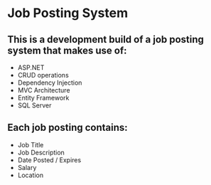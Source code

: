 # Job Posting System

## This is a development build of a job posting system that makes use of:

- ASP.NET
- CRUD operations
- Dependency Injection
- MVC Architecture
- Entity Framework
- SQL Server

## Each job posting contains:

- Job Title
- Job Description
- Date Posted / Expires
- Salary
- Location

